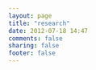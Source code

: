 ```yaml
---
layout: page
title: "research"
date: 2012-07-18 14:47
comments: false
sharing: false
footer: false
---
```

